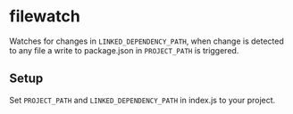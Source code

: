 # filewatch

Watches for changes in ```LINKED_DEPENDENCY_PATH```, when change is detected to any file a write to package.json in ```PROJECT_PATH``` is triggered.

## Setup

Set ```PROJECT_PATH``` and ```LINKED_DEPENDENCY_PATH``` in index.js to your project.
